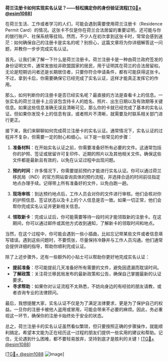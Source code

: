 **荷兰注册卡如何实现实名认证？——轻松搞定你的身份验证流程[[TG💪+ @esim1088](https://t.me/s/esim1088)]**

在荷兰生活、工作或者学习的人们，可能会遇到需要使用荷兰注册卡（Residence Permit Card）的情况。这张卡不仅是你在荷兰合法居留的重要证明，还可能与你的银行账户、社保系统等挂钩。然而，不少人在初次拿到这张卡时，常常会感到迷茫：如何确保自己的注册卡是实名的呢？别担心，这篇文章将为你详细解答这一问题，并教你一步步完成实名认证。

首先，让我们来了解一下什么是荷兰注册卡。荷兰注册卡是一种由荷兰政府签发的身份证明文件，通常发放给非欧盟国家的居民，用于证明其在荷兰的合法居留权。无论是短期访问者还是长期居住者，只要你符合申请条件，都有可能获得这张卡。不过，拿到卡后，你需要确保它已经完成了实名认证，这样才能真正发挥它的作用。

那么，如何判断你的注册卡是否已经实名呢？最直接的方法是查看卡上的信息。一张实名的荷兰注册卡上应该包含持卡人的姓名、照片、出生日期以及有效期等关键信息。如果这些信息准确无误且清晰可见，那么你的卡就已经完成了基本的实名认证。但如果你发现卡上的信息有误，或者照片不清晰，就需要及时联系相关部门进行更正。

接下来，我们来聊聊如何完成荷兰注册卡的实名认证。通常情况下，实名认证的过程并不复杂，但需要一定的耐心和细心。以下是一些常见的步骤：

1. **准备材料**：在开始实名认证之前，你需要准备好所有必要的文件。这通常包括你的护照、签证或居留许可复印件、近期的照片以及其他相关文件。确保这些文件都是最新且有效的，以免在认证过程中出现问题。

2. **预约时间**：许多情况下，你需要提前预约才能进行实名认证。你可以通过荷兰移民局（IND）的官方网站查询具体的预约流程，并选择合适的时间前往指定地点办理手续。记得带上所有准备好的文件，以免白跑一趟。

3. **现场审核**：到达预约地点后，工作人员会对你的文件进行审核。他们会核对你的护照信息、签证状态以及卡上的个人信息是否一致。如果一切正常，他们会帮你完成实名认证并更新相关信息。

4. **领取新卡**：完成认证后，你可能需要等待一段时间才能领取新的注册卡。在这期间，你可以通过邮件或其他方式收到通知，了解新卡的领取时间和地点。

当然，在这个过程中，你可能会遇到一些小插曲，比如忘记带某些文件或者信息填写错误。遇到这些问题时，不要慌张，尽量保持冷静并与工作人员沟通。他们通常会提供详细的指导，帮助你顺利完成认证。

除了上述步骤外，还有一些额外的小贴士可以帮助你更好地完成实名认证：

- **提前准备**：尽可能提前几天准备好所有需要的文件，避免因遗漏而耽误时间。
- **了解政策**：关注荷兰移民局发布的最新政策和公告，确保自己掌握最新的认证要求。
- **寻求帮助**：如果你对认证流程不太熟悉，不妨向身边的有经验的朋友请教，或者咨询专业的法律顾问。

最后，我想提醒大家，实名认证不仅是为了满足法律要求，更是为了保护自己的权益。一旦你的注册卡被他人盗用或冒用，可能会带来不必要的麻烦。因此，务必重视这一环节，确保你的注册卡始终处于安全的状态。

总之，荷兰注册卡的实名认证虽然看似繁琐，但只要按照正确的步骤操作，就能顺利搞定。希望本文能为正在经历这一过程的朋友们提供一些实用的建议和帮助。记住，无论遇到什么困难，都不要轻易放弃，坚持到底才是胜利的关键！[[TG💪+ @esim1088](https://t.me/s/esim1088)]

[[TG💪+ @esim1088](https://t.me/s/esim1088) ![Image](https://i.postimg.cc/4NQfJmqS/Snipaste-2025-05-13-00-14-12.png)]